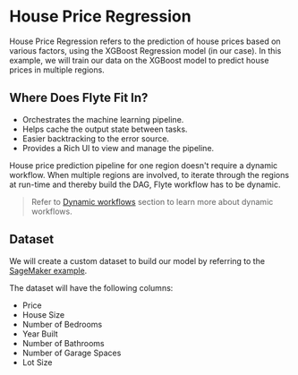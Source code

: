# House Price Regression

House Price Regression refers to the prediction of house prices based on various factors, using the XGBoost Regression model (in our case).
In this example, we will train our data on the XGBoost model to predict house prices in multiple regions.

## Where Does Flyte Fit In?

- Orchestrates the machine learning pipeline.
- Helps cache the output state between tasks.
- Easier backtracking to the error source.
- Provides a Rich UI to view and manage the pipeline.

House price prediction pipeline for one region doesn't require a dynamic workflow. When multiple regions are involved, to iterate through the regions at run-time and thereby build the DAG, Flyte workflow has to be dynamic.

> Refer to [Dynamic workflows](https://www.union.ai/docs/flyte/user-guide/core-concepts/workflows/dynamic-workflows) section to learn more about dynamic workflows.

## Dataset

We will create a custom dataset to build our model by referring to the [SageMaker example](https://github.com/aws/amazon-sagemaker-examples/blob/master/advanced_functionality/multi_model_xgboost_home_value/xgboost_multi_model_endpoint_home_value.ipynb).

The dataset will have the following columns:

- Price
- House Size
- Number of Bedrooms
- Year Built
- Number of Bathrooms
- Number of Garage Spaces
- Lot Size
